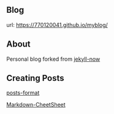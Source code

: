 ## Blog
url: https://770120041.github.io/myblog/

## About
Personal blog forked from [jekyll-now](https://github.com/barryclark/jekyll-now)

## Creating Posts
[posts-format](https://jekyllrb.com/docs/posts/)

[Markdown-CheetSheet](https://github.com/adam-p/markdown-here/wiki/Markdown-Cheatsheet)
